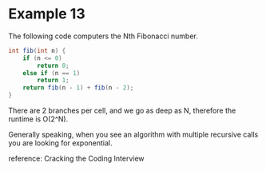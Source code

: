 # Example 13

The following code computers the Nth Fibonacci number.

```java
int fib(int n) {
	if (n <= 0)
		return 0;
	else if (n == 1)
		return 1;
	return fib(n - 1) + fib(n - 2);
}
```

There are 2 branches per cell, and we go as deep as N, therefore the runtime is O(2^N).

Generally speaking, when you see an algorithm with multiple recursive calls you are looking for exponential.

reference: Cracking the Coding Interview